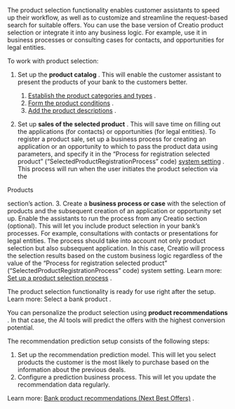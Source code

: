 


 The product selection functionality enables customer assistants to speed up their workflow, as well as to customize and streamline the request-based search for suitable offers. You can use the base version of Creatio product selection or integrate it into any business logic. For example, use it in business processes or consulting cases for contacts, and opportunities for legal entities.
 



 To work with product selection:
 


1. Set up the
 **product catalog** 
 . This will enable the customer assistant to present the products of your bank to the customers better.
 


	1. [Establish the product categories and types](/docs/8-0/user/finance_and_banking/financial_products/product_catalog_finance/product_categories_and_types/form_bank_product_categories_and_types) 
	 .
	2. [Form the product conditions](/docs/8-0/user/finance_and_banking/financial_products/product_catalog_finance/product_conditions/form_product_conditions) 
	 .
	3. [Add the product descriptions](/docs/8-0/user/finance_and_banking/financial_products/product_catalog_finance/product_description/add_product_selection_description) 
	 .
2. Set up
 **sales of the selected product** 
 . This will save time on filling out the applications (for contacts) or opportunities (for legal entities). To register a product sale, set up a business process for creating an application or an opportunity to which to pass the product data using parameters, and specify it in the “Process for registration selected product” (“SelectedProductRegistrationProcess” code)
 [system setting](/docs/7-17/user/setup_and_administration/system_settings_and_lookups/system_setting_reference/description_of_system_settings#title-1880-35) 
 . This process will run when the user initiates the product selection via the
 
 Products
 
 section’s action.
3. Create a
 **business process or case** 
 with the selection of products and the subsequent creation of an application or opportunity set up. Enable the assistants to run the process from any Creatio section (optional). This will let you include product selection in your bank’s processes. For example, consultations with contacts or presentations for legal entities. The process should take into account not only product selection but also subsequent application. In this case, Creatio will process the selection results based on the custom business logic regardless of the value of the “Process for registration selected product” (“SelectedProductRegistrationProcess” code) system setting. Learn more:
 [Set up a product selection process](/docs/8-0/user/finance_and_banking/financial_products/product_selection_finance/example_process/set_up_a_product_selection_business_process) 
 .



 The product selection functionality is ready for use right after the setup. Learn more:
 Select a bank product
 .
 



 You can personalize the product selection using
 **product recommendations** 
 . In that case, the AI tools will predict the offers with the highest conversion potential.
 



 The recommendation prediction setup consists of the following steps:
 


1. Set up the recommendation prediction model. This will let you select products the customer is the most likely to purchase based on the information about the previous deals.
2. Configure a prediction business process. This will let you update the recommendation data regularly.



 Learn more:
 [Bank product recommendations (Next Best Offers)](/docs/8-0/user/finance_and_banking/financial_products/product_selection_finance/recommendations_next_best_offers/next_best_offers) 
 .
 




